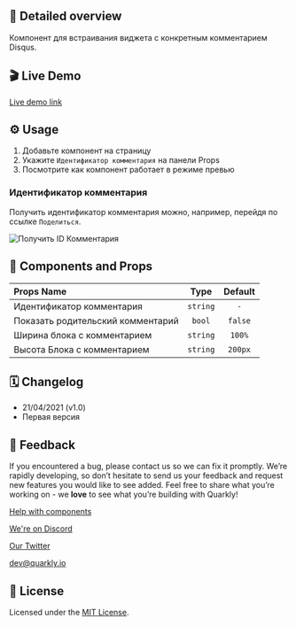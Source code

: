 ## 📖 Detailed overview

Компонент для встраивания виджета с конкретным комментарием Disqus.

## 🎬 Live Demo

[Live demo link](https://quarkly-catalog.netlify.app/disquscomment/)

## ⚙️ Usage

1.  Добавьте компонент на страницу
2.  Укажите `Идентификатор комментария` на панели Props
3.  Посмотрите как компонент работает в режиме превью

### Идентификатор комментария

Получить идентификатор комментария можно, например, перейдя по ссылке `Поделиться`.

![Получить ID Комментария](https://test-upl.quarkly.io/60474504627982001eb71a51/images/3.png?v=2021-04-22T09:46:00.296Z)

## 🧩 Components and Props

| Props Name                        |   Type   | Default |
| :-------------------------------- | :------: | :-----: |
| Идентификатор комментария         | `string` |   `-`   |
| Показать родительский комментарий |  `bool`  | `false` |
| Ширина блока с комментарием       | `string` | `100%`  |
| Высота Блока с комментарием       | `string` | `200px` |

## 🗓 Changelog

-   21/04/2021 (v1.0)
-   Первая версия

## 📮 Feedback

If you encountered a bug, please contact us so we can fix it promptly. We’re rapidly developing, so don’t hesitate to send us your feedback and request new features you would like to see added. Feel free to share what you’re working on - we **love** to see what you’re building with Quarkly!

[Help with components](https://community.quarkly.io/c/requests/11)

[We're on Discord](https://discord.gg/f9KhSMGX)

[Our Twitter](https://twitter.com/quarklyapp)

[dev@quarkly.io](mailto:dev@quarkly.io)

## 📝 License

Licensed under the [MIT License](./LICENSE).
